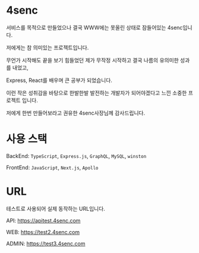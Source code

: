 # 4senc
서비스를 목적으로 만들었으나 결국 WWW에는 못올린 상태로 잠들어있는 4senc입니다.

저에게는 참 의미있는 프로젝트입니다.

무언가 시작해도 끝을 보기 힘들었던 제가 무작정 시작하고 결국 나름의 유의미한 성과를 내었고,

Express, React를 배우며 큰 공부가 되었습니다.

이런 작은 성취감을 바탕으로 한발한발 발전하는 개발자가 되어야겠다고 느낀 소중한 프로젝트 입니다.

저에게 한번 만들어보라고 권유한 4senc사장님께 감사드립니다.

# 사용 스택

BackEnd: `TypeScript`, `Express.js`, `GraphQL`, `MySQL`, `winston`

FrontEnd: `JavaScript`, `Next.js`, `Apollo`

# URL
테스트로 사용되어 실제 동작하는 URL입니다.

API: https://apitest.4senc.com

WEB: https://test2.4senc.com

ADMIN: https://test3.4senc.com
